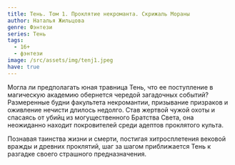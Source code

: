 ```yaml
---
title: Тень. Том 1. Проклятие некроманта. Скрижаль Мораны
author: Наталья Жильцова
genre: Фэнтези
series: Тень
tags:
  - 16+
  - фэнтези
image: /src/assets/img/tenj1.jpeg
have: true
---
```

Могла ли предполагать юная травница Тень, что ее поступление в магическую академию обернется чередой загадочных событий? Размеренные будни факультета некромантии, призывание призраков и оживление нечисти длилось недолго. Став жертвой чужой охоты и спасаясь от убийц из могущественного Братства Света, она неожиданно находит покровителей среди адептов проклятого культа.

Познавая таинства жизни и смерти, постигая хитросплетения вековой вражды и древних проклятий, шаг за шагом приближается Тень к разгадке своего страшного предназначения.

